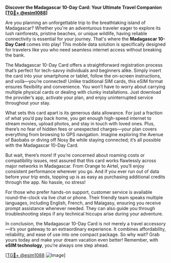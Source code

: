 **Discover the Madagascar 10-Day Card: Your Ultimate Travel Companion [[TG💪+ @esim1088](https://t.me/s/esim1088)]**

Are you planning an unforgettable trip to the breathtaking island of Madagascar? Whether you're an adventurous traveler eager to explore its lush rainforests, pristine beaches, or unique wildlife, having reliable connectivity is essential for your journey. That's where the **Madagascar 10-Day Card** comes into play! This mobile data solution is specifically designed for travelers like you who need seamless internet access without breaking the bank.

The Madagascar 10-Day Card offers a straightforward registration process that’s perfect for tech-savvy individuals and beginners alike. Simply insert the card into your smartphone or tablet, follow the on-screen instructions, and voilà—you’re connected! Unlike traditional SIM cards, this eSIM format ensures flexibility and convenience. You won’t have to worry about carrying multiple physical cards or dealing with clunky installations. Just download the provider’s app, activate your plan, and enjoy uninterrupted service throughout your stay.

What sets this card apart is its generous data allowance. For just a fraction of what you’d pay back home, you get enough high-speed internet to stream movies, upload photos, and stay in touch with loved ones. Plus, there’s no fear of hidden fees or unexpected charges—your plan covers everything from browsing to GPS navigation. Imagine exploring the Avenue of Baobabs or diving off Nosy Be while staying connected; it’s all possible with the Madagascar 10-Day Card.

But wait, there’s more! If you’re concerned about roaming costs or compatibility issues, rest assured that this card works flawlessly across major networks in Madagascar. From Orange to Airtel, you’ll enjoy consistent performance wherever you go. And if you ever run out of data before your trip ends, topping up is as easy as purchasing additional credits through the app. No hassle, no stress!

For those who prefer hands-on support, customer service is available round-the-clock via live chat or phone. Their friendly team speaks multiple languages, including English, French, and Malagasy, ensuring you receive prompt assistance whenever needed. They can also guide you through troubleshooting steps if any technical hiccups arise during your adventure.

In conclusion, the Madagascar 10-Day Card is not merely a travel accessory—it’s your gateway to an extraordinary experience. It combines affordability, reliability, and ease of use into one compact package. So why wait? Grab yours today and make your dream vacation even better! Remember, with **eSIM technology**, you’re always one step ahead.

[[TG💪+ @esim1088](https://t.me/s/esim1088) ![Image](https://i.postimg.cc/Y0z9fWf4/image.png)]